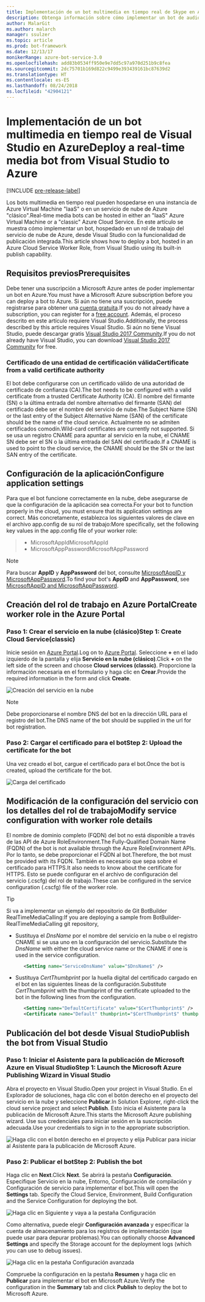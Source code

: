 ```yaml
---
title: Implementación de un bot multimedia en tiempo real de Skype en Azure | Microsoft Docs
description: Obtenga información sobre cómo implementar un bot de audio y vídeo en tiempo real de Skype en Azure mediante la característica de publicación integrada de Visual Studio.
author: MalarGit
ms.author: malarch
manager: ssulzer
ms.topic: article
ms.prod: bot-framework
ms.date: 12/13/17
monikerRange: azure-bot-service-3.0
ms.openlocfilehash: add83b0534ff950e9e7dd5c97a970d251b9c8fea
ms.sourcegitcommit: 2dc75701b169d822c9499e393439161bc87639d2
ms.translationtype: HT
ms.contentlocale: es-ES
ms.lasthandoff: 08/24/2018
ms.locfileid: "42904121"
---
```

# <a name="deploy-a-real-time-media-bot-from-visual-studio-to-azure"></a><span data-ttu-id="29577-103">Implementación de un bot multimedia en tiempo real de Visual Studio en Azure</span><span class="sxs-lookup"><span data-stu-id="29577-103">Deploy a real-time media bot from Visual Studio to Azure</span></span>

[!INCLUDE [pre-release-label](../includes/pre-release-label-v3.md)]

<span data-ttu-id="29577-104">Los bots multimedia en tiempo real pueden hospedarse en una instancia de Azure Virtual Machine "IaaS" o en un servicio de nube de Azure "clásico".</span><span class="sxs-lookup"><span data-stu-id="29577-104">Real-time media bots can be hosted in either an "IaaS" Azure Virtual Machine or a "classic" Azure Cloud Service.</span></span> <span data-ttu-id="29577-105">En este artículo se muestra cómo implementar un bot, hospedado en un rol de trabajo del servicio de nube de Azure, desde Visual Studio con la funcionalidad de publicación integrada.</span><span class="sxs-lookup"><span data-stu-id="29577-105">This article shows how to deploy a bot, hosted in an Azure Cloud Service Worker Role, from Visual Studio using its built-in publish capability.</span></span>

## <a name="prerequisites"></a><span data-ttu-id="29577-106">Requisitos previos</span><span class="sxs-lookup"><span data-stu-id="29577-106">Prerequisites</span></span>

<span data-ttu-id="29577-107">Debe tener una suscripción a Microsoft Azure antes de poder implementar un bot en Azure.</span><span class="sxs-lookup"><span data-stu-id="29577-107">You must have a Microsoft Azure subscription before you can deploy a bot to Azure.</span></span> <span data-ttu-id="29577-108">Si aún no tiene una suscripción, puede registrarse para obtener una <a href="https://azure.microsoft.com/en-us/free/" target="_blank">cuenta gratuita</a>.</span><span class="sxs-lookup"><span data-stu-id="29577-108">If you do not already have a subscription, you can register for a <a href="https://azure.microsoft.com/en-us/free/" target="_blank">free account</a>.</span></span> <span data-ttu-id="29577-109">Además, el proceso descrito en este artículo requiere Visual Studio.</span><span class="sxs-lookup"><span data-stu-id="29577-109">Additionally, the process described by this article requires Visual Studio.</span></span> <span data-ttu-id="29577-110">Si aún no tiene Visual Studio, puede descargar gratis <a href="https://www.visualstudio.com/downloads/" target="_blank">Visual Studio 2017 Community</a>.</span><span class="sxs-lookup"><span data-stu-id="29577-110">If you do not already have Visual Studio, you can download <a href="https://www.visualstudio.com/downloads/" target="_blank">Visual Studio 2017 Community</a> for free.</span></span>

### <a name="certificate-from-a-valid-certificate-authority"></a><span data-ttu-id="29577-111">Certificado de una entidad de certificación válida</span><span class="sxs-lookup"><span data-stu-id="29577-111">Certificate from a valid certificate authority</span></span>
<span data-ttu-id="29577-112">El bot debe configurarse con un certificado válido de una autoridad de certificado de confianza (CA).</span><span class="sxs-lookup"><span data-stu-id="29577-112">The bot needs to be configured with a valid certificate from a trusted Certificate Authority (CA).</span></span> <span data-ttu-id="29577-113">El nombre del firmante (SN) o la última entrada del nombre alternativo del firmante (SAN) del certificado debe ser el nombre del servicio de nube.</span><span class="sxs-lookup"><span data-stu-id="29577-113">The Subject Name (SN) or the last entry of the Subject Alternative Name (SAN) of the certificate should be the name of the cloud service.</span></span> <span data-ttu-id="29577-114">Actualmente no se admiten certificados comodín.</span><span class="sxs-lookup"><span data-stu-id="29577-114">Wild-card certificates are currently not supported.</span></span> <span data-ttu-id="29577-115">Si se usa un registro CNAME para apuntar al servicio en la nube, el CNAME SN debe ser el SN o la última entrada del SAN del certificado.</span><span class="sxs-lookup"><span data-stu-id="29577-115">If a CNAME is used to point to the cloud service, the CNAME should be the SN or the last SAN entry of the certificate.</span></span>

## <a name="configure-application-settings"></a><span data-ttu-id="29577-116">Configuración de la aplicación</span><span class="sxs-lookup"><span data-stu-id="29577-116">Configure application settings</span></span>
<span data-ttu-id="29577-117">Para que el bot funcione correctamente en la nube, debe asegurarse de que la configuración de la aplicación sea correcta.</span><span class="sxs-lookup"><span data-stu-id="29577-117">For your bot to function properly in the cloud, you must ensure that its application settings are correct.</span></span> <span data-ttu-id="29577-118">Más concretamente, establezca los siguientes valores de clave en el archivo app.config de su rol de trabajo:</span><span class="sxs-lookup"><span data-stu-id="29577-118">More specifically, set the following key values in the app.config file of your worker role:</span></span>
> <ul><li><span data-ttu-id="29577-119">MicrosoftAppId</span><span class="sxs-lookup"><span data-stu-id="29577-119">MicrosoftAppId</span></span></li><li><span data-ttu-id="29577-120">MicrosoftAppPassword</span><span class="sxs-lookup"><span data-stu-id="29577-120">MicrosoftAppPassword</span></span></li></ul>

> [!NOTE]
> <span data-ttu-id="29577-121">Para buscar **AppID** y **AppPassword** del bot, consulte [MicrosoftAppID y MicrosoftAppPassword](~/bot-service-manage-overview.md#microsoftappid-and-microsoftapppassword).</span><span class="sxs-lookup"><span data-stu-id="29577-121">To find your bot's **AppID** and **AppPassword**, see [MicrosoftAppID and MicrosoftAppPassword](~/bot-service-manage-overview.md#microsoftappid-and-microsoftapppassword).</span></span>

## <a name="create-worker-role-in-the-azure-portal"></a><span data-ttu-id="29577-122">Creación del rol de trabajo en Azure Portal</span><span class="sxs-lookup"><span data-stu-id="29577-122">Create worker role in the Azure Portal</span></span>
### <a name="step-1-create-cloud-serviceclassic"></a><span data-ttu-id="29577-123">Paso 1: Crear el servicio en la nube (clásico)</span><span class="sxs-lookup"><span data-stu-id="29577-123">Step 1: Create Cloud Service(classic)</span></span>
<span data-ttu-id="29577-124">Inicie sesión en <a href="https://portal.azure.com">Azure Portal</a>.</span><span class="sxs-lookup"><span data-stu-id="29577-124">Log on to <a href="https://portal.azure.com">Azure Portal</a>.</span></span> <span data-ttu-id="29577-125">Seleccione **+** en el lado izquierdo de la pantalla y elija **Servicio en la nube (clásico)**.</span><span class="sxs-lookup"><span data-stu-id="29577-125">Click **+** on the left side of the screen and choose **Cloud services (classic)**.</span></span> <span data-ttu-id="29577-126">Proporcione la información necesaria en el formulario y haga clic en **Crear**.</span><span class="sxs-lookup"><span data-stu-id="29577-126">Provide the required information in the form and click **Create**.</span></span>

![Creación del servicio en la nube](../media/real-time-media-bot-portal-service-creation.png)

> [!NOTE]
> <span data-ttu-id="29577-128">Debe proporcionarse el nombre DNS del bot en la dirección URL para el registro del bot.</span><span class="sxs-lookup"><span data-stu-id="29577-128">The DNS name of the bot should be supplied in the url for bot registration.</span></span>

### <a name="step-2-upload-the-certificate-for-the-bot"></a><span data-ttu-id="29577-129">Paso 2: Cargar el certificado para el bot</span><span class="sxs-lookup"><span data-stu-id="29577-129">Step 2: Upload the certificate for the bot</span></span>
<span data-ttu-id="29577-130">Una vez creado el bot, cargue el certificado para el bot.</span><span class="sxs-lookup"><span data-stu-id="29577-130">Once the bot is created, upload the certificate for the bot.</span></span>

![Carga del certificado](../media/real-time-media-bot-portal-certificates.png)

## <a name="modify-service-configuration-with-worker-role-details"></a><span data-ttu-id="29577-132">Modificación de la configuración del servicio con los detalles del rol de trabajo</span><span class="sxs-lookup"><span data-stu-id="29577-132">Modify service configuration with worker role details</span></span>
<span data-ttu-id="29577-133">El nombre de dominio completo (FQDN) del bot no está disponible a través de las API de Azure RoleEnvironment.</span><span class="sxs-lookup"><span data-stu-id="29577-133">The Fully-Qualified Domain Name (FQDN) of the bot is not available through the Azure RoleEnvironment APIs.</span></span> <span data-ttu-id="29577-134">Por lo tanto, se debe proporcionar el FQDN al bot.</span><span class="sxs-lookup"><span data-stu-id="29577-134">Therefore, the bot must be provided with its FQDN.</span></span> <span data-ttu-id="29577-135">También es necesario que sepa sobre el certificado para HTTPS.</span><span class="sxs-lookup"><span data-stu-id="29577-135">It also needs to know about the certificate for HTTPS.</span></span> <span data-ttu-id="29577-136">Esto se puede configurar en el archivo de configuración del servicio (.cscfg) del rol de trabajo.</span><span class="sxs-lookup"><span data-stu-id="29577-136">These can be configured in the service configuration (.cscfg) file of the worker role.</span></span>

> [!TIP]
> <span data-ttu-id="29577-137">Si va a implementar un ejemplo del repositorio de Git BotBuilder RealTimeMediaCalling:</span><span class="sxs-lookup"><span data-stu-id="29577-137">If you are deploying a sample from BotBuilder-RealTimeMediaCalling git repository,</span></span>
> - <span data-ttu-id="29577-138">Sustituya el $DnsName$ por el nombre del servicio en la nube o el registro CNAME si se usa uno en la configuración del servicio.</span><span class="sxs-lookup"><span data-stu-id="29577-138">Substitute the $DnsName$ with either the cloud service name or the CNAME if one is used in the service configuration.</span></span>
>   ```xml
>      <Setting name="ServiceDnsName" value="$DnsName$" />
>   ```
> 
> - <span data-ttu-id="29577-139">Sustituya $CertThumbprint$ por la huella digital del certificado cargado en el bot en las siguientes líneas de la configuración.</span><span class="sxs-lookup"><span data-stu-id="29577-139">Substitute $CertThumbprint$ with the thumbprint of the certificate uploaded to the bot in the following lines from the configuration.</span></span>
>   ```xml
>      <Setting name="DefaultCertificate" value="$CertThumbprint$" />
>      <Certificate name="Default" thumbprint="$CertThumbprint$" thumbprintAlgorithm="sha1" />
>   ```

## <a name="publish-the-bot-from-visual-studio"></a><span data-ttu-id="29577-140">Publicación del bot desde Visual Studio</span><span class="sxs-lookup"><span data-stu-id="29577-140">Publish the bot from Visual Studio</span></span>
### <a name="step-1-launch-the-microsoft-azure-publishing-wizard-in-visual-studio"></a><span data-ttu-id="29577-141">Paso 1: Iniciar el Asistente para la publicación de Microsoft Azure en Visual Studio</span><span class="sxs-lookup"><span data-stu-id="29577-141">Step 1: Launch the Microsoft Azure Publishing Wizard in Visual Studio</span></span>

<span data-ttu-id="29577-142">Abra el proyecto en Visual Studio.</span><span class="sxs-lookup"><span data-stu-id="29577-142">Open your project in Visual Studio.</span></span> <span data-ttu-id="29577-143">En el Explorador de soluciones, haga clic con el botón derecho en el proyecto del servicio en la nube y seleccione **Publicar**.</span><span class="sxs-lookup"><span data-stu-id="29577-143">In Solution Explorer, right-click the cloud service project and select **Publish**.</span></span> <span data-ttu-id="29577-144">Esto inicia el Asistente para la publicación de Microsoft Azure.</span><span class="sxs-lookup"><span data-stu-id="29577-144">This starts the Microsoft Azure publishing wizard.</span></span> <span data-ttu-id="29577-145">Use sus credenciales para iniciar sesión en la suscripción adecuada.</span><span class="sxs-lookup"><span data-stu-id="29577-145">Use your credentials to sign in to the appropriate subscription.</span></span>

![Haga clic con el botón derecho en el proyecto y elija Publicar para iniciar al Asistente para la publicación de Microsoft Azure.](../media/real-time-media-bot-publish-signin.png)

### <a name="step-2-publish-the-bot"></a><span data-ttu-id="29577-147">Paso 2: Publicar el bot</span><span class="sxs-lookup"><span data-stu-id="29577-147">Step 2: Publish the bot</span></span>

<span data-ttu-id="29577-148">Haga clic en **Next**.</span><span class="sxs-lookup"><span data-stu-id="29577-148">Click **Next**.</span></span> <span data-ttu-id="29577-149">Se abrirá la pestaña **Configuración**. Especifique Servicio en la nube, Entorno, Configuración de compilación y Configuración de servicio para implementar el bot.</span><span class="sxs-lookup"><span data-stu-id="29577-149">This will open the **Settings** tab. Specify the Cloud Service, Environment, Build Configuration and the Service Configuration for deploying the bot.</span></span>

![Haga clic en Siguiente y vaya a la pestaña Configuración](../media/real-time-media-bot-publish-settings.png)

<span data-ttu-id="29577-151">Como alternativa, puede elegir **Configuración avanzada** y especificar la cuenta de almacenamiento para los registros de implementación (que puede usar para depurar problemas).</span><span class="sxs-lookup"><span data-stu-id="29577-151">You can optionally choose **Advanced Settings** and specify the Storage account for the deployment logs (which you can use to debug issues).</span></span>

![Haga clic en la pestaña Configuración avanzada](../media/real-time-media-bot-publish-advanced-settings.png)

<span data-ttu-id="29577-153">Compruebe la configuración en la pestaña **Resumen** y haga clic en **Publicar** para implementar el bot en Microsoft Azure.</span><span class="sxs-lookup"><span data-stu-id="29577-153">Verify the configuration in the **Summary** tab and click **Publish** to deploy the bot to Microsoft Azure.</span></span>
